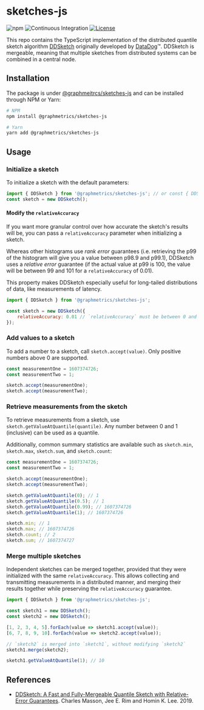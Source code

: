 # sketches-js

![npm](https://img.shields.io/npm/v/@graphmetrics/sketches-js)
![Continuous Integration](https://github.com/GraphMetrics/sketches-js/workflows/Continuous%20Integration/badge.svg) [![License](https://img.shields.io/badge/License-Apache%202.0-blue.svg)](https://opensource.org/licenses/Apache-2.0)

This repo contains the TypeScript implementation of the distributed quantile sketch algorithm [DDSketch](http://www.vldb.org/pvldb/vol12/p2195-masson.pdf) originally developed by [DataDog](https://github.com/DataDog/sketches-js)™. DDSketch is mergeable, meaning that multiple sketches from distributed systems can be combined in a central node.

## Installation

The package is under [@graphmeitrcs/sketches-js](https://www.npmjs.com/package/@graphmetrics/sketches-js) and can be installed through NPM or Yarn:

```sh
# NPM
npm install @graphmetrics/sketches-js

# Yarn
yarn add @graphmetrics/sketches-js
```

## Usage

### Initialize a sketch

To initialize a sketch with the default parameters:

```js
import { DDSketch } from '@graphmetrics/sketches-js'; // or const { DDSketch } = require('@graphmetrics/sketches-js');
const sketch = new DDSketch();
```

#### Modify the `relativeAccuracy`

If you want more granular control over how accurate the sketch's results will be, you can pass a `relativeAccuracy` parameter when initializing a sketch.

Whereas other histograms use _rank error_ guarantees (i.e. retrieving the p99 of the histogram will give you a value between p98.9 and p99.1), DDSketch uses a _relative error_ guarantee (if the actual value at p99 is 100, the value will be between 99 and 101 for a `relativeAccuracy` of 0.01).

This property makes DDSketch especially useful for long-tailed distributions of data, like measurements of latency.

```js
import { DDSketch } from '@graphmetrics/sketches-js';

const sketch = new DDSketch({
    relativeAccuracy: 0.01 // `relativeAccuracy` must be between 0 and 1
});
```

### Add values to a sketch

To add a number to a sketch, call `sketch.accept(value)`. Only positive numbers above 0 are supported.

```js
const measurementOne = 1607374726;
const measurementTwo = 1;

sketch.accept(measurementOne);
sketch.accept(measurementTwo);
```

### Retrieve measurements from the sketch

To retrieve measurements from a sketch, use `sketch.getValueAtQuantile(quantile)`. Any number between 0 and 1 (inclusive) can be used as a quantile.

Additionally, common summary statistics are available such as `sketch.min`, `sketch.max`, `sketch.sum`, and `sketch.count`:

```js
const measurementOne = 1607374726;
const measurementTwo = 1;

sketch.accept(measurementOne);
sketch.accept(measurementTwo);

sketch.getValueAtQuantile(0); // 1
sketch.getValueAtQuantile(0.5); // 1
sketch.getValueAtQuantile(0.99); // 1607374726
sketch.getValueAtQuantile(1); // 1607374726

sketch.min; // 1
sketch.max; // 1607374726
sketch.count; // 2
sketch.sum; // 1607374727
```

### Merge multiple sketches

Independent sketches can be merged together, provided that they were initialized with the same `relativeAccuracy`. This allows collecting and transmitting measurements in a distributed manner, and merging their results together while preserving the `relativeAccuracy` guarantee.

```js
import { DDSketch } from '@graphmetrics/sketches-js';

const sketch1 = new DDSketch();
const sketch2 = new DDSketch();

[1, 2, 3, 4, 5].forEach(value => sketch1.accept(value));
[6, 7, 8, 9, 10].forEach(value => sketch2.accept(value));

// `sketch2` is merged into `sketch1`, without modifying `sketch2`
sketch1.merge(sketch2);

sketch1.getValueAtQuantile(1); // 10
```

## References

-   [DDSketch: A Fast and Fully-Mergeable Quantile Sketch with Relative-Error Guarantees](http://www.vldb.org/pvldb/vol12/p2195-masson.pdf). Charles Masson, Jee E. Rim and Homin K. Lee. 2019.
